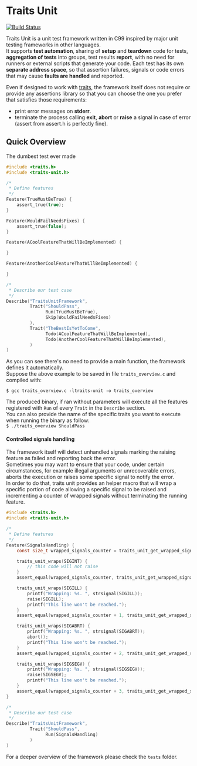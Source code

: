 Traits Unit
===========

[![Build Status](https://travis-ci.org/daddinuz/traits-unit.svg?branch=master)](https://travis-ci.org/daddinuz/traits-unit)

Traits Unit is a unit test framework written in C99 inspired by major unit testing frameworks in other languages.  
It supports **test automation**, sharing of **setup** and **teardown** code for tests, **aggregation of tests** into groups,
test results **report**, with no need for runners or external scripts that generate your code.
Each test has its own **separate address space**, so that assertion failures, signals or code errors that may cause
**faults are handled** and reported.

Even if designed to work with [traits](https://github.com/daddinuz/traits), the framework itself does not
require or provide any assertions library so that you can choose the one you prefer that satisfies those requirements:
 
 * print error messages on **stderr**.
 * terminate the process calling **exit**, **abort** or **raise** a signal in case of error (assert from assert.h is perfectly fine).

## Quick Overview

The dumbest test ever made

```c
#include <traits.h>
#include <traits-unit.h>

/*
 * Define features
 */
Feature(TrueMustBeTrue) {
    assert_true(true);
}

Feature(WouldFailNeedsFixes) {
    assert_true(false);
}

Feature(ACoolFeatureThatWillBeImplemented) {

}

Feature(AnotherCoolFeatureThatWillBeImplemented) {

}

/*
 * Describe our test case
 */
Describe("TraitsUnitFramework",
         Trait("ShouldPass",
               Run(TrueMustBeTrue),
               Skip(WouldFailNeedsFixes)
         ),
         Trait("TheBestIsYetToCome",
               Todo(ACoolFeatureThatWillBeImplemented),
               Todo(AnotherCoolFeatureThatWillBeImplemented),
         )
)
```

As you can see there's no need to provide a main function, the framework defines it automatically.  
Suppose the above example to be saved in file `traits_overview.c` and compiled with: 

`$ gcc traits_overview.c -ltraits-unit -o traits_overview`  

The produced binary, if ran without parameters will execute all the features registered with `Run` of every `Trait` in the `Describe` section.  
You can also provide the name of the specific traits you want to execute when running the binary as follow:  
`$ ./traits_overview ShouldPass`

#### Controlled signals handling

The framework itself will detect unhandled signals marking the raising feature as failed and reporting back the error.  
Sometimes you may want to ensure that your code, under certain circumstances, for example illegal arguments or unrecoverable errors, aborts the execution or raises some specific signal to notify the error.  
In order to do that, traits unit provides an helper macro that will wrap a specific portion of code allowing a specific 
signal to be raised and incrementing a counter of wrapped signals without terminating the running feature.

```c
#include <traits.h>
#include <traits-unit.h>

/*
 * Define features
 */
Feature(SignalsHandling) {
    const size_t wrapped_signals_counter = traits_unit_get_wrapped_signals_counter();

    traits_unit_wraps(SIGINT) {
        // this code will not raise
    }
    assert_equal(wrapped_signals_counter, traits_unit_get_wrapped_signals_counter());

    traits_unit_wraps(SIGILL) {
        printf("Wrapping: %s. ", strsignal(SIGILL));
        raise(SIGILL);
        printf("This line won't be reached.");
    }
    assert_equal(wrapped_signals_counter + 1, traits_unit_get_wrapped_signals_counter());

    traits_unit_wraps(SIGABRT) {
        printf("Wrapping: %s. ", strsignal(SIGABRT));
        abort();
        printf("This line won't be reached.");
    }
    assert_equal(wrapped_signals_counter + 2, traits_unit_get_wrapped_signals_counter());

    traits_unit_wraps(SIGSEGV) {
        printf("Wrapping: %s. ", strsignal(SIGSEGV));
        raise(SIGSEGV);
        printf("This line won't be reached.");
    }
    assert_equal(wrapped_signals_counter + 3, traits_unit_get_wrapped_signals_counter());
}

/*
 * Describe our test case
 */
Describe("TraitsUnitFramework",
         Trait("ShouldPass",
               Run(SignalsHandling)
         )
)
``` 
  
For a deeper overview of the framework please check the `tests` folder.
